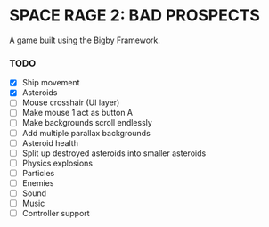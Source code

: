 # SPACE RAGE 2: BAD PROSPECTS

A game built using the Bigby Framework.

### TODO

- [x] Ship movement
- [x] Asteroids
- [ ] Mouse crosshair (UI layer)
- [ ] Make mouse 1 act as button A
- [ ] Make backgrounds scroll endlessly
- [ ] Add multiple parallax backgrounds
- [ ] Asteroid health
- [ ] Split up destroyed asteroids into smaller asteroids
- [ ] Physics explosions
- [ ] Particles
- [ ] Enemies
- [ ] Sound
- [ ] Music
- [ ] Controller support
